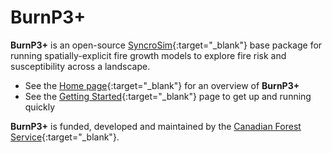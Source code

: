 # **BurnP3+**

**BurnP3+** is an open-source [SyncroSim](http://www.syncrosim.com){:target="_blank"} base package for running spatially-explicit fire growth models to explore fire risk and susceptibility across a landscape. 

* See the [Home page](https://burnp3.github.io/BurnP3Plus/){:target="_blank"} for an overview of **BurnP3+**
* See the [Getting Started](https://burnp3.github.io/BurnP3Plus/getting_started.html){:target="_blank"} page to get up and running quickly

**BurnP3+** is funded, developed and maintained by the [Canadian Forest Service](https://www.nrcan.gc.ca/our-natural-resources/forests-forestry/the-canadian-forest-service/about-canadian-forest-service/17545){:target="_blank"}.